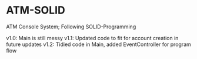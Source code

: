 # ATM-SOLID

ATM Console System; Following SOLID-Programming

v1.0: Main is still messy
v1.1: Updated code to fit for account creation in future updates
v1.2: Tidied code in Main, added EventController for program flow
